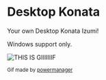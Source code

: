 # Desktop Konata

Your own Desktop Konata Izumi!

Windows support only.

![THIS IS GIIIIIIIF](https://github.com/SrMecha/Desktop-Konata/assets/77694881/caf17e69-8329-473c-9508-2ff1e59fef10)

<sub>Gif made by </sub><sub>[powermanager](https://t.me/poweramanager)</sub>

